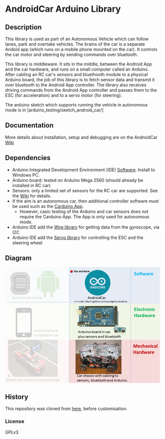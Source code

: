 # AndroidCar Arduino Library

## Description
This library is used as part of an Autonomous Vehicle which can follow lanes, park and overtake vehicles.  The brains of the car is a separate Andoid app (which runs on a mobile phone mounted on the car).  It controls the car motor and steering by sending commands over bluetooth.

This library is middleware.  It sits in the middle, between the Android App and the car hardware, and runs on a small computer called an Arduino.  After cabling an RC car's sensors and bluethooth module to a physical Arduino board, the job of this library is to fetch sensor data and transmit it over bluetooth to the Android App controller.  The library also receives driving commands from the Android App controller and passes them to the ESC (for acceleration) and to a servo motor (for steering).

The arduino sketch which supports running the vehicle in autonomous mode is in [arduino_testing/sketch_android_car/]

## Documentation
More details about installation, setup and debugging are on the AndroidCar [Wiki](https://github.com/sesstigit/AndroidCar/wiki)

## Dependencies
* Arduino Integrated Development Environment (IDE) [Software](https://www.arduino.cc/en/Main/Software).  Install to Windows PC.
* Arduino board: tested on Arduino Mega 2560 (should already be installed in RC car)
* Sensors: only a limited set of sensors for the RC car are supported.  See the [Wiki](https://github.com/sesstigit/AndroidCar/wiki) for details.
* If the aim is an autonomous car, then additional controller software must be used such as the [Carduino App](https://github.com/sesstigit/Android-Car-duino).
  * However, casic testing of the Arduino and car sensors does not require the Carduino App.  The App is only used for autonomous mode.
* Arduino IDE add the [Wire library](http://arduino.cc/en/reference/Wire) for getting data from the gyroscope, via I2C
* Arduino IDE add the [Servo library](http://www.arduino.cc/en/Reference/Servo) for controlling the ESC and the steering wheel

## Diagram
![Alt text](car_architecture_arduino.png?raw=true "You are now looking at the arduino library")

## History
This repository was cloned from [here](https://github.com/platisd/AndroidCar), before customisation.

### License
GPLv3
